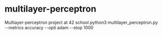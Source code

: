 # multilayer-perceptron
Multiayer-perceptron project at 42 school
python3 multilayer_perceptron.py --metrics accuracy --opti adam --stop 1000
